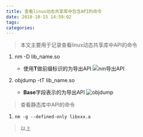 ```yaml
---
title: 查看linux动态共享库中包含API的命令
date: 2018-10-15 14:59:02
tags:
categories:
---
```


> 本文主要用于记录查看linux动态共享库中API的命令

1. nm -D lib_name.so

	- 使用**T**做前缀标识的为导出API
	![nm导出API](https://wafer-1256297953.cos.ap-guangzhou.myqcloud.com/pic_bed/nm%E5%AF%BC%E5%87%BAAPI.png)

2. objdump -tT lib_name.so

	- **Base**字段表示的为导出API
	![objdump](https://wafer-1256297953.cos.ap-guangzhou.myqcloud.com/pic_bed/objdump%E5%AF%BC%E5%87%BAAPI.png)

> 查看静态库中API的命令

1. ```nm -g --defined-only libxxx.a```

> 以上
